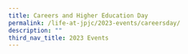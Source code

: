 ```yaml
---
title: Careers and Higher Education Day
permalink: /life-at-jpjc/2023-events/careersday/
description: ""
third_nav_title: 2023 Events
---
```

